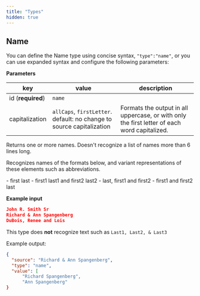 ```yaml
---
title: "Types"
hidden: true
---
```



Name
-----

You can define the Name type using concise syntax, `"type":"name"`, or you can use expanded syntax and configure the following parameters:

**Parameters**

| key               | value                                                        | description                                                  |
| ----------------- | ------------------------------------------------------------ | ------------------------------------------------------------ |
| id (**required**) | `name`                                                       |                                                              |
| capitalization    | `allCaps`, `firstLetter`. default: no change to source capitalization | Formats the output in all uppercase, or with only the first letter of each word capitalized. |



Returns one or more names. Doesn't recognize a list of names more than 6 lines long. 

Recognizes names of the formats below, and variant representations of these elements such as abbreviations. 

\- first last
\- first1 last1 and first2 last2
\- last, first1 and first2
\- first1 and first2 last



**Example input**

```json
John R. Smith Sr
Richard & Ann Spangenberg
DuBois, Renee and Lois 
```

This type does **not** recognize text such as `Last1, Last2, & Last3`

Example output:

```json
{
  "source": "Richard & Ann Spangenberg",
  "type": "name",
  "value": [
      "Richard Spangenberg",
      "Ann Spangenberg"
}
```



